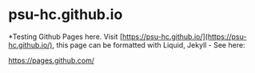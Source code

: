 # psu-hc.github.io


*Testing Github Pages here.   Visit [https://psu-hc.github.io/](https://psu-hc.github.io/), this page can be formatted with Liquid, Jekyll - See here:

https://pages.github.com/
